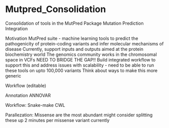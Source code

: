 # Mutpred_Consolidation
Consolidation of tools in the MutPred Package
Mutation Prediction Integration

Motivation
MutPred suite - machine learning tools to predict the pathogenicity of protein-coding variants and infer molecular mechanisms of disease
Currently, support inputs and outputs aimed at the protein biochemistry world
The genomics community works in the chromosomal space in VCFs
NEED TO BRIDGE THE GAP!!
Build integrated workflow to support this and address issues with scalability - need to be able to run these tools on upto 100,000 variants
Think about ways to make this more generic

Workflow (editable) 

Annotation
ANNOVAR

Workflow:
Snake-make
CWL



Parallezation:
Missense are the most abundant might consider splitting these up
2 minutes per missense variant currently

